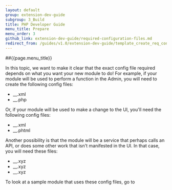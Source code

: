 ```yaml
---
layout: default
group: extension-dev-guide
subgroup: 3_Build
title: PHP Developer Guide
menu_title: Prepare
menu_order: 3
github_link: extension-dev-guide/required-configuration-files.md
redirect_from: /guides/v1.0/extension-dev-guide/template_create_req_config_files.html
---
```


##{{page.menu_title}}



In this topic, we want to make it clear that the exact config file required depends on what you want your new module to do! For example, if your module will be used to perform a function in the Admin, you will need to create the following config files:

* __.xml
* __.php

Or, if your module will be used to make a change to the UI, you'll need the following config files:

* __.xml
* __.phtml

Another possibility is that the module will be a service that perhaps calls an API, or does some other work that isn't manifested in the UI. In that case, you will need these files:

* __.xyz
* __.xyz
* __.xyz

<div class="bs-callout bs-callout-info" id="info">

  <p>To look at a sample module that uses these config files, go to 

